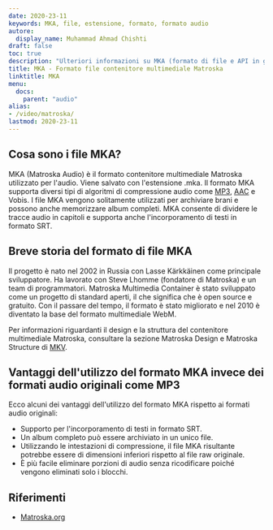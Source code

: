 ```yaml
---
date: 2020-23-11
keywords: MKA, file, estensione, formato, formato audio
autore:
  display_name: Muhammad Ahmad Chishti
draft: false
toc: true
description: "Ulteriori informazioni su MKA (formato di file e API in grado di aprire e creare file MKA."
title: MKA - Formato file contenitore multimediale Matroska
linktitle: MKA
menu:
  docs:
    parent: "audio"
alias:
- /video/matroska/
lastmod: 2020-23-11
---
```


## Cosa sono i file MKA? ##

MKA (Matroska Audio) è il formato contenitore multimediale Matroska utilizzato per l'audio. Viene salvato con l'estensione .mka. Il formato MKA supporta diversi tipi di algoritmi di compressione audio come [MP3](/it/audio/mp3/), [AAC](/it/audio/aac/) e Vobis. I file MKA vengono solitamente utilizzati per archiviare brani e possono anche memorizzare album completi. MKA consente di dividere le tracce audio in capitoli e supporta anche l'incorporamento di testi in formato SRT.

## Breve storia del formato di file MKA

Il progetto è nato nel 2002 in Russia con Lasse Kärkkäinen come principale sviluppatore. Ha lavorato con Steve Lhomme (fondatore di Matroska) e un team di programmatori. Matroska Multimedia Container è stato sviluppato come un progetto di standard aperti, il che significa che è open source e gratuito. Con il passare del tempo, il formato è stato migliorato e nel 2010 è diventato la base del formato multimediale WebM.

Per informazioni riguardanti il design e la struttura del contenitore multimediale Matroska, consultare la sezione Matroska Design e Matroska Structure di [MKV](/it/video/mkv/).

## Vantaggi dell'utilizzo del formato MKA invece dei formati audio originali come MP3 ##

Ecco alcuni dei vantaggi dell'utilizzo del formato MKA rispetto ai formati audio originali:

- Supporto per l'incorporamento di testi in formato SRT.
- Un album completo può essere archiviato in un unico file.
- Utilizzando le intestazioni di compressione, il file MKA risultante potrebbe essere di dimensioni inferiori rispetto al file raw originale.
- È più facile eliminare porzioni di audio senza ricodificare poiché vengono eliminati solo i blocchi.

## Riferimenti ##

- [Matroska.org](https://www.matroska.org/)

